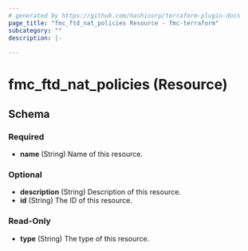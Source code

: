```yaml
---
# generated by https://github.com/hashicorp/terraform-plugin-docs
page_title: "fmc_ftd_nat_policies Resource - fmc-terraform"
subcategory: ""
description: |-
  
---
```


# fmc_ftd_nat_policies (Resource)





<!-- schema generated by tfplugindocs -->
## Schema

### Required

- **name** (String) Name of this resource.

### Optional

- **description** (String) Description of this resource.
- **id** (String) The ID of this resource.

### Read-Only

- **type** (String) The type of this resource.


